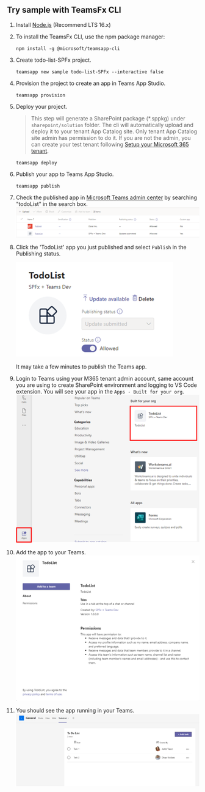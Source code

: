 ## Try sample with TeamsFx CLI
1. Install [Node.js](https://nodejs.org/en/download/) (Recommend LTS 16.x)
2. To install the TeamsFx CLI, use the npm package manager:
    ```
    npm install -g @microsoft/teamsapp-cli
    ```
3. Create todo-list-SPFx project.
    ```
    teamsapp new sample todo-list-SPFx --interactive false
    ```
4. Provision the project to create an app in Teams App Studio.
    ```
    teamsapp provision
    ```
5. Deploy your project.
    > This step will generate a SharePoint package (*.sppkg) under `sharepoint/solution` folder. The cli will automatically upload and deploy it to your tenant App Catalog site. Only tenant App Catalog site admin has permission to do it. If you are not the admin, you can create your test tenant following [Setup your Microsoft 365 tenant](https://docs.microsoft.com/en-us/sharepoint/dev/spfx/set-up-your-developer-tenant).
    ```
    teamsapp deploy
    ```
6. Publish your app to Teams App Studio.
    ```
    teamsapp publish
    ```
7. Check the published app in [Microsoft Teams admin center](https://admin.teams.microsoft.com/policies/manage-apps) by searching "todoList" in the search box.
![TeamsAppAdminCenter](images/TeamsAppAdminCenter.png)
1. Click the 'TodoList' app you just published and select `Publish` in the Publishing status.

    ![Publish](images/Publish.png)

    It may take a few minutes to publish the Teams app.
1. Login to Teams using your M365 tenant admin account, same account you are using to create SharePoint environment and logging to VS Code extension. You will see your app in the `Apps - Built for your org`. 
![addapp](images/addapp.png)
1. Add the app to your Teams.
![addtoateam](images/addtoateam.png)
1. You should see the app running in your Teams.
![appdisplay](images/appdisplay.png)